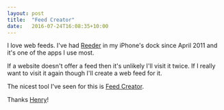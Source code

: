 ```yaml
---
layout: post
title:  "Feed Creator"
date:   2016-07-24T16:08:35+10:00
---
```


I love web feeds.
I've had [Reeder][] in my iPhone's dock since April 2011 and it's one of the apps I use most.

[Reeder]: https://itunes.apple.com/app/id697846300

If a website doesn't offer a feed then it's unlikely I'll visit it twice.
If I really want to visit it again though I'll create a web feed for it.

The nicest tool I've seen for this is [Feed Creator][].

[Feed Creator]: http://createfeed.fivefilters.org

Thanks [Henry][]!

[Henry]: http://hlin.co/blog/Create-RSS-Feeds
